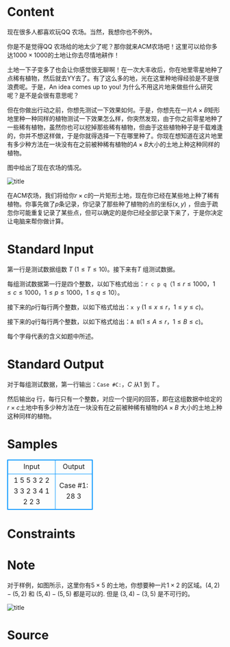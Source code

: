 
# Content

现在很多人都喜欢玩QQ 农场。当然，我想你也不例外。

你是不是觉得QQ 农场给的地太少了呢？那你就来ACM农场吧！这里可以给你多达$1000\times 1000$的土地让你去尽情地耕作！

土地一下子变多了也会让你感觉很无聊啊！在一次大丰收后，你在地里零星地种了点稀有植物，然后就去YY去了。有了这么多的地，光在这里种地得经验是不是很浪费呢。于是，An idea comes up to you! 为什么不用这片地来做些什么研究呢？是不是会很有意思呢？

但在你做出行动之前，你想先测试一下效果如何。于是，你想先在一片$A\times B$矩形地里种一种同样的植物测试一下效果怎么样，你突然发现，由于你之前零星地种了一些稀有植物，虽然你也可以挖掉那些稀有植物，但由于这些植物种子是千载难逢的，你并不想这样做，于是你就得选择一下在哪里种了。你现在想知道在这片地里有多少种方法在一块没有在之前被种稀有植物的$A\times B$大小的土地上种这种同样的植物。

图中给出了现在农场的情况。

![title](/source/lutece/nong-chang/img/aHR0cHM6Ly9hY20udWVzdGMuZWR1LmNuL21lZGlhL2ltYWdlL3Byb2JsZW0vMzAyLzIwMTQwNDA5MjE1MTE2OTUyNy5qcGc=.jpg)

在ACM农场，我们将给你$r\times c$的一片矩形土地，现在你已经在某些地上种了稀有植物。你事先做了$p$条记录，你记录了那些种了植物的点的坐标$(x, y)$ ，但由于疏忽你可能重复记录了某些点，但可以确定的是你已经全部记录下来了，于是你决定让电脑来帮你做计算。

# Standard Input

第一行是测试数据组数 $T$ ($1\leq T\leq 10$)。接下来有$T$ 组测试数据。

每组测试数据第一行是四个整数，以如下格式给出：`r c p q`（$1\leq r\leq 1000$，$1\leq c\leq 1000$，$1\leq p\leq 1000$，$1\leq q\leq 10$）。

接下来的$p$行每行两个整数，以如下格式给出：`x y` ($1\leq x\leq r$，$1\leq y\leq c$)。

接下来的$q$行每行两个整数，以如下格式给出：`A B`($1\leq A\leq r$，$1\leq B\leq c$)。

每个字母代表的含义如题中所述。

# Standard Output

对于每组测试数据，第一行输出：`Case #C:`，$C$ 从$1$ 到 $T$ 。

然后输出$q$ 行，每行只有一个整数，对应一个提问的回答，即在这组数据中给定的$r\times c$土地中有多少种方法在一块没有在之前被种稀有植物的$A\times B$ 大小的土地上种这种同样的植物。

# Samples

<style>
        table,table tr th, table tr td { border:1px solid #0094ff; }
        table { width: 200px; min-height: 25px; line-height: 25px; text-align: center; border-collapse: collapse;}   
    </style>
<table>
	<tr>
		<td>Input</td>
		<td>Output</td>
	</tr>
<tr><td>1
5 5 3 2
2 3
3 2
3 4
1 2
2 3</td><td>Case #1:
28
3</td></tr></table>


# Constraints



# Note

对于样例，如图所示，这里你有$5\times 5$ 的土地，你想要种一片$1\times 2$ 的区域。$(4,2)-(5,2)$ 和 $(5,4)-(5,5)$ 都是可以的. 但是 $(3,4)-(3,5)$ 是不可行的。

![title](/source/lutece/nong-chang/img/aHR0cHM6Ly9hY20udWVzdGMuZWR1LmNuL21lZGlhL2ltYWdlL3Byb2JsZW0vMzAyLzIwMTQwNDA5MjE1MzU5NDE0OC5qcGc=.jpg)

# Source


